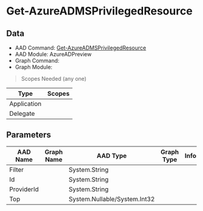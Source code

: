 # Get-AzureADMSPrivilegedResource

## Data

+ AAD Command: [Get-AzureADMSPrivilegedResource](https://docs.microsoft.com/en-us/powershell/module/AzureAD/Get-AzureADMSPrivilegedResource?view=azureadps-2.0-preview)
+ AAD Module: AzureADPreview
+ Graph Command: 
+ Graph Module: 

> Scopes Needed (any one)

|Type|Scopes|
|---|---|
|Application||
|Delegate||

## Parameters

|AAD Name|Graph Name|AAD Type|Graph Type|Infos|
|---|---|---|---|---|
|Filter||System.String|||
|Id||System.String|||
|ProviderId||System.String|||
|Top||System.Nullable/System.Int32|||

